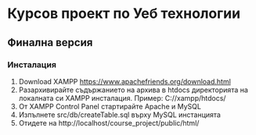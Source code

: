 # Курсов проект по Уеб технологии
## Финална версия
### Инсталация

1. Download XAMPP https://www.apachefriends.org/download.html
2. Разархивирайте съдържанието на архива в htdocs директорията на локалната си XAMPP инсталация. Пример: C://xampp/htdocs/
3. От XAMPP Control Panel стартирайте Apache и MySQL
4. Изпълнете src/db/createTable.sql върху MySQL инстанцията
4. Отидете на http://localhost/course_project/public/html/

